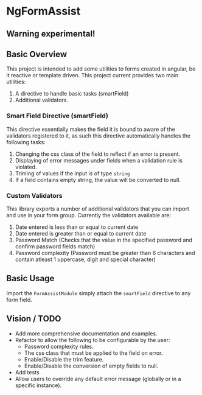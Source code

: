# NgFormAssist

## Warning experimental!

## Basic Overview
This project is intended to add some utilities to forms created in angular, be it reactive or template driven. This project current provides two main utilities:
1. A directive to handle basic tasks (smartField)
2. Additional validators.

### Smart Field Directive (smartField)
This directive essentially makes the field it is bound to aware of the validators registered to it, as such this directive automatically handles the following tasks:
1. Changing the css class of the field to reflect if an error is present.
2. Displaying of error messages under fields when a validation rule is violated.
3. Triming of values if the input is of type `string`
4. If a field contains empty string, the value will be converted to null.

### Custom Validators
This library exports a number of additional validators that you can import and use in your form group. Currently the validators available are:
1. Date entered is less than or equal to current date
2. Date entered is greater than or equal to current date
3. Password Match (Checks that the value in the specified password and confirm password fields match)
4. Password complexity (Password must be greater than 6 characters and contain atleast 1 uppercase, digit and special character)

## Basic Usage
Import the `FormAssistModule` simply attach the `smartField` directive to any form field.


## Vision / TODO
* Add more comprehensive documentation and examples.
* Refactor to allow the following to be configurable by the user:
    * Password complexity rules.
    * The css class that must be applied to the field on error.
    * Enable/Disable the trim feature.
    * Enable/Disable the conversion of empty fields to null.
* Add tests
* Allow users to override any default error message (globally or in a specific instance).